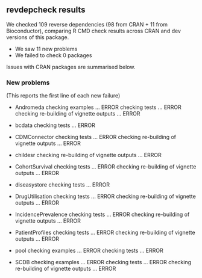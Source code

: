## revdepcheck results

We checked 109 reverse dependencies (98 from CRAN + 11 from Bioconductor), comparing R CMD check results across CRAN and dev versions of this package.

 * We saw 11 new problems
 * We failed to check 0 packages

Issues with CRAN packages are summarised below.

### New problems
(This reports the first line of each new failure)

* Andromeda
  checking examples ... ERROR
  checking tests ... ERROR
  checking re-building of vignette outputs ... ERROR

* bcdata
  checking tests ... ERROR

* CDMConnector
  checking tests ... ERROR
  checking re-building of vignette outputs ... ERROR

* childesr
  checking re-building of vignette outputs ... ERROR

* CohortSurvival
  checking tests ... ERROR
  checking re-building of vignette outputs ... ERROR

* diseasystore
  checking tests ... ERROR

* DrugUtilisation
  checking tests ... ERROR
  checking re-building of vignette outputs ... ERROR

* IncidencePrevalence
  checking tests ... ERROR
  checking re-building of vignette outputs ... ERROR

* PatientProfiles
  checking tests ... ERROR
  checking re-building of vignette outputs ... ERROR

* pool
  checking examples ... ERROR
  checking tests ... ERROR

* SCDB
  checking examples ... ERROR
  checking tests ... ERROR
  checking re-building of vignette outputs ... ERROR

